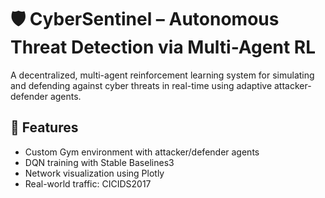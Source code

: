 # 🛡️ CyberSentinel – Autonomous Threat Detection via Multi-Agent RL

A decentralized, multi-agent reinforcement learning system for simulating and defending against cyber threats in real-time using adaptive attacker-defender agents.

## 🚀 Features
- Custom Gym environment with attacker/defender agents
- DQN training with Stable Baselines3
- Network visualization using Plotly
- Real-world traffic: CICIDS2017
